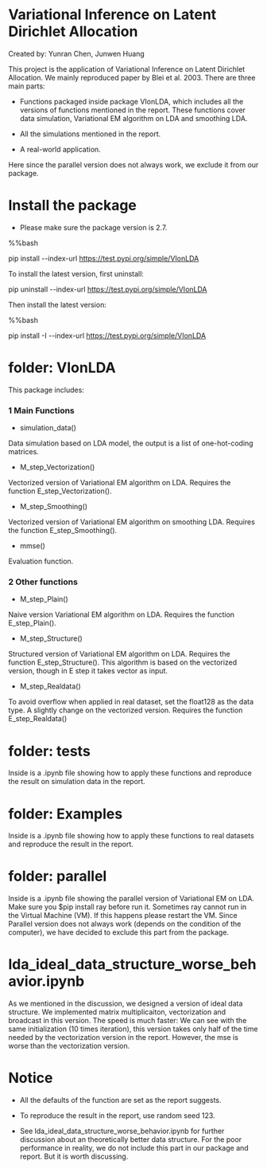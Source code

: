 # Variational Inference on Latent Dirichlet Allocation

Created by: Yunran Chen, Junwen Huang

This project is the application of Variational Inference on Latent Dirichlet Allocation. We mainly reproduced paper by Blei et al. 2003. There are three main parts: 

* Functions packaged inside package VIonLDA, which includes all the versions of functions mentioned in the report. These functions cover data simulation, Variational EM algorithm on LDA and smoothing LDA. 

* All the simulations mentioned in the report. 

* A real-world application.

Here since the parallel version does not always work, we exclude it from our package.

# Install the package

* Please make sure the package version is 2.7. 

%%bash

pip install --index-url https://test.pypi.org/simple/VIonLDA

To install the latest version, first uninstall:

pip uninstall --index-url https://test.pypi.org/simple/VIonLDA

Then install the latest version:

%%bash

pip install -I --index-url https://test.pypi.org/simple/VIonLDA


# folder: VIonLDA

This package includes:

### 1 Main Functions 

* simulation_data()

Data simulation based on LDA model, the output is a list of one-hot-coding matrices.

* M_step_Vectorization()

Vectorized version of Variational EM algorithm on LDA. Requires the function E_step_Vectorization().

* M_step_Smoothing()

Vectorized version of Variational EM algorithm on smoothing LDA. Requires the function E_step_Smoothing(). 

* mmse()

Evaluation function.

### 2 Other functions 

* M_step_Plain()

Naive version Variational EM algorithm on LDA. Requires the function E_step_Plain().

* M_step_Structure()

Structured version of Variational EM algorithm on LDA. Requires the function E_step_Structure(). This algorithm is based on the vectorized version, though in E step it takes vector as input.

* M_step_Realdata()

To avoid overflow when applied in real dataset, set the float128 as the data type. A slightly change on the vectorized version. Requires the function E_step_Realdata()

# folder: tests

Inside is a .ipynb file showing how to apply these functions and reproduce the result on simulation data in the report. 

# folder: Examples

Inside is a .ipynb file showing how to apply these functions to real datasets and reproduce the result in the report.

# folder: parallel

Inside is a .ipynb file showing the parallel version of Variational EM on LDA. Make sure you $pip install ray before run it. Sometimes ray cannot run in the Virtual Machine (VM). If this happens please restart the VM. Since Parallel version does not always work (depends on the condition of the computer), we have decided to exclude this part from the package.

# lda_ideal_data_structure_worse_behavior.ipynb

As we mentioned in the discussion, we designed a version of ideal data structure. We implemented matrix multiplicaiton, vectorization and broadcast in this version. The speed is much faster: We can see with the same initialization (10 times iteration), this version takes only half of the time needed by the vectorization version in the report. However, the mse is worse than the vectorization version.

# Notice

- All the defaults of the function are set as the report suggests. 

- To reproduce the result in the report, use random seed 123.

- See lda_ideal_data_structure_worse_behavior.ipynb for further discussion about an theoretically better data structure. For the poor performance in reality, we do not include this part in our package and report. But it is worth discussing. 
